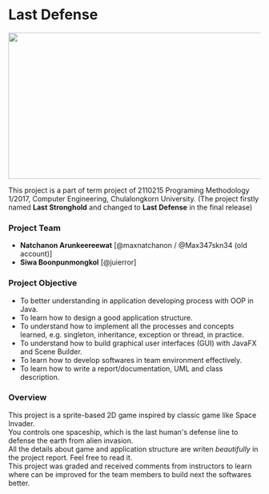 # Last Defense
<img src="https://i.imgur.com/djsLeIm.png" width="950" height="293">  

This project is a part of term project of 2110215 Programing Methodology 1/2017, Computer Engineering, Chulalongkorn University.
(The project firstly named **Last Stronghold** and changed to **Last Defense** in the final release)  
### Project Team
- **Natchanon Arunkeereewat** 
[@maxnatchanon / @Max347skn34 (old account)]
- **Siwa Boonpunmongkol**
[@juierror]
### Project Objective
-  To better understanding in application developing process with OOP in Java.
- To learn how to design a good application structure.
- To understand how to implement all the processes and concepts learned, e.g. singleton, inheritance, exception or thread, in practice.
- To understand how to build graphical user interfaces (GUI) with JavaFX and Scene Builder.
- To learn how to develop softwares in team environment effectively.
- To learn how to write a report/documentation, UML and class description.
### Overview
This project is a sprite-based 2D game inspired by classic game like Space Invader.  
You controls one spaceship, which is the last human's defense line to defense the earth from alien invasion.  
All the details about game and application structure are writen *beautifully* in the project report. Feel free to read it.  
This project was graded and received comments from instructors to learn where can be improved for the team members to build next the softwares better.
